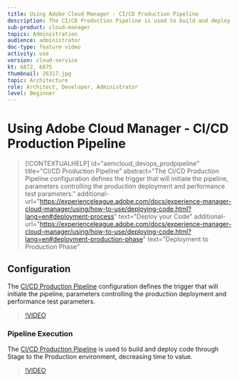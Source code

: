 ```yaml
---
title: Using Adobe Cloud Manager - CI/CD Production Pipeline
description: The CI/CD Production Pipeline is used to build and deploy code through Stage to the Production environment, decreasing time to value. The CI/CD Production Pipeline configuration defines the trigger that will initiate the pipeline, parameters controlling the production deployment and performance test parameters. 
sub-product: cloud-manager
topics: Administration
audience: administrator
doc-type: feature video
activity: use
version: cloud-service
kt: 6872, 6875
thumbnail: 26317.jpg
topic: Architecture
role: Architect, Developer, Administrator
level: Beginner
---
```


# Using Adobe Cloud Manager - CI/CD Production Pipeline

>[!CONTEXTUALHELP]
>id="aemcloud_devops_prodpipeline"
>title="CI/CD Production Pipeline"
>abstract="The CI/CD Production Pipeline configuration defines the trigger that will initiate the pipeline, parameters controlling the production deployment and performance test parameters."
>additional-url="https://experienceleague.adobe.com/docs/experience-manager-cloud-manager/using/how-to-use/deploying-code.html?lang=en#deployment-process" text="Deploy your Code"
>additional-url="https://experienceleague.adobe.com/docs/experience-manager-cloud-manager/using/how-to-use/deploying-code.html?lang=en#deployment-production-phase" text="Deployment to Production Phase"

## Configuration

The [CI/CD Production Pipeline](https://experienceleague.adobe.com/docs/experience-manager-cloud-manager/using/how-to-use/configuring-pipeline.html) configuration defines the trigger that will initiate the pipeline, parameters controlling the production deployment and performance test parameters.

>[!VIDEO](https://video.tv.adobe.com/v/26314/?quality=12&learn=on)

### Pipeline Execution

The [CI/CD Production Pipeline](https://experienceleague.adobe.com/docs/experience-manager-cloud-manager/using/how-to-use/deploying-code.html) is used to build and deploy code through Stage to the Production environment, decreasing time to value.

>[!VIDEO](https://video.tv.adobe.com/v/26317/?quality=12&learn=on)
